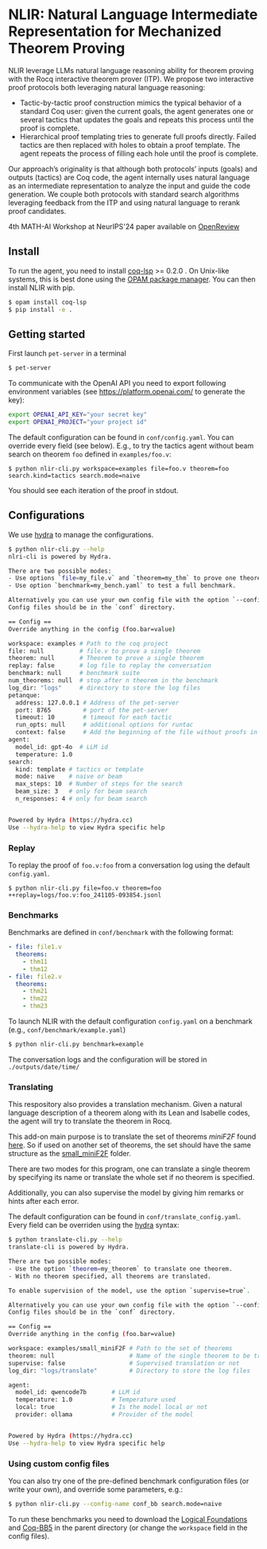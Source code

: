 # NLIR: Natural Language Intermediate Representation for Mechanized Theorem Proving

NLIR leverage LLMs natural language reasoning ability for theorem proving with the Rocq interactive theorem prover (ITP).
We propose two interactive proof protocols both leveraging natural language reasoning:

- Tactic-by-tactic proof construction mimics the typical behavior of a standard Coq user: given the current goals, the agent generates one or several tactics that updates the goals and repeats this process until the proof is complete.
- Hierarchical proof templating tries to generate full proofs directly. Failed tactics are then replaced with holes to obtain a proof template. The agent repeats the process of filling each hole until the proof is complete.

Our approach’s originality is that although both protocols’ inputs (goals) and outputs (tactics) are Coq code, the agent internally uses natural language as an intermediate representation to analyze the input and guide the code generation.
We couple both protocols with standard search algorithms leveraging feedback from the ITP and using natural language to rerank proof candidates.

4th MATH-AI Workshop at NeurIPS'24 paper available on [OpenReview](https://openreview.net/forum?id=QzOc0tpdef)

## Install

To run the agent, you need to install [coq-lsp](https://github.com/ejgallego/coq-lsp) >= 0.2.0 . On Unix-like systems, this is best done using the [OPAM package manager](https://opam.ocaml.org/).
You can then install NLIR with pip.

```bash
$ opam install coq-lsp
$ pip install -e .
```

## Getting started

First launch `pet-server` in a terminal

```bash
$ pet-server
```

To communicate with the OpenAI API you need to export following environment variables (see https://platform.openai.com/ to generate the key):

```bash
export OPENAI_API_KEY="your secret key"
export OPENAI_PROJECT="your project id"
```

The default configuration can be found in `conf/config.yaml`.
You can override every field (see below).
E.g., to try the tactics agent without beam search on theorem `foo` defined in `examples/foo.v`:

```
$ python nlir-cli.py workspace=examples file=foo.v theorem=foo search.kind=tactics search.mode=naive
```

You should see each iteration of the proof in stdout.

## Configurations

We use [hydra](https://hydra.cc/docs/intro/) to manage the configurations.

```bash
$ python nlir-cli.py --help
nlri-cli is powered by Hydra.

There are two possible modes:
- Use options `file=my_file.v` and `theorem=my_thm` to prove one theorem.
- Use option `benchmark=my_bench.yaml` to test a full benchmark.

Alternatively you can use your own config file with the option `--config-name myconf.yaml`.
Config files should be in the `conf` directory.

== Config ==
Override anything in the config (foo.bar=value)

workspace: examples # Path to the coq project
file: null          # file.v to prove a single theorem
theorem: null       # Theorem to prove a single theorem
replay: false       # log file to replay the conversation
benchmark: null     # benchmark suite
num_theorems: null  # stop after n theorem in the benchmark
log_dir: "logs"     # directory to store the log files
petanque:
  address: 127.0.0.1 # Address of the pet-server
  port: 8765         # port of the pet-server
  timeout: 10        # timeout for each tactic
  run_opts: null     # additional options for runtac
  context: false     # Add the beginning of the file without proofs in the prompt
agent:
  model_id: gpt-4o  # LLM id
  temperature: 1.0
search:
  kind: template # tactics or template
  mode: naive    # naive or beam
  max_steps: 10  # Number of steps for the search
  beam_size: 3   # only for beam search
  n_responses: 4 # only for beam search


Powered by Hydra (https://hydra.cc)
Use --hydra-help to view Hydra specific help
```

### Replay

To replay the proof of `foo.v:foo` from a conversation log using the default `config.yaml`.

```
$ python nlir-cli.py file=foo.v theorem=foo ++replay=logs/foo.v:foo_241105-093854.jsonl
```

### Benchmarks

Benchmarks are defined in `conf/benchmark` with the following format:

```yaml
- file: file1.v
  theorems:
    - thm11
    - thm12
- file: file2.v
  theorems:
    - thm21
    - thm22
    - thm23
```

To launch NLIR with the default configuration `config.yaml` on a benchmark (e.g., `conf/benchmark/example.yaml`)

```bash
$ python nlir-cli.py benchmark=example
```

The conversation logs and the configuration will be stored in `./outputs/date/time/`

### Translating

This respository also provides a translation mechanism. Given a natural language description of a theorem along with its Lean and Isabelle codes, the agent will try to translate the theorem in Rocq.

This add-on main purpose is to translate the set of theorems *miniF2F* found [here](https://github.com/facebookresearch/miniF2F/tree/main). So if used on another set of theorems, the set should have the same structure as the [small_miniF2F](./examples/small_miniF2F/) folder.

There are two modes for this program, one can translate a single theorem by specifying its name or translate the whole set if no theorem is specified.

Additionally, you can also supervise the model by giving him remarks or hints after each error.

The default configuration can be found in `conf/translate_config.yaml`. Every field can be overriden using the [hydra](https://hydra.cc/docs/intro/) syntax:

```bash
$ python translate-cli.py --help
translate-cli is powered by Hydra.

There are two possible modes:
- Use the option `theorem=my_theorem` to translate one theorem.
- With no theorem specified, all theorems are translated.

To enable supervision of the model, use the option `supervise=true`.

Alternatively you can use your own config file with the option `--config-name my_translate_config.yaml`.
Config files should be in the `conf` directory.

== Config ==
Override anything in the config (foo.bar=value)

workspace: examples/small_miniF2F # Path to the set of theorems
theorem: null                     # Name of the single theorem to be translated
supervise: false                  # Supervised translation or not
log_dir: "logs/translate"         # Directory to store the log files

agent:
  model_id: qwencode7b       # LLM id
  temperature: 1.0           # Temperature used
  local: true                # Is the model local or not
  provider: ollama           # Provider of the model


Powered by Hydra (https://hydra.cc)
Use --hydra-help to view Hydra specific help
```

### Using custom config files

You can also try one of the pre-defined benchmark configuration files (or write your own), and override some parameters, e.g.:

```bash
$ python nlir-cli.py --config-name conf_bb search.mode=naive
```

To run these benchmarks you need to download the [Logical Foundations](https://softwarefoundations.cis.upenn.edu/lf-current/index.html) and [Coq-BB5](https://github.com/ccz181078/Coq-BB5) in the parent directory (or change the `workspace` field in the config files).

